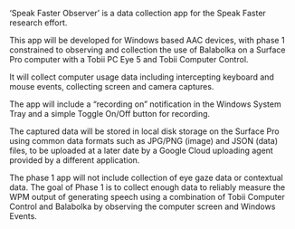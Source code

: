 ‘Speak Faster Observer’ is a data collection app for the Speak Faster research effort.

This app will be developed for Windows based AAC devices, with phase 1 constrained to observing and
collection the use of Balabolka on a Surface Pro computer with a Tobii PC Eye 5 and Tobii Computer Control.

It will collect computer usage data including intercepting keyboard and mouse events, collecting screen and camera captures.

The app will include a “recording on” notification in the Windows System Tray and a simple Toggle On/Off button for recording.


The captured data will be stored in local disk storage on the Surface Pro using common data formats such as JPG/PNG (image)
and JSON (data) files, to be uploaded at a later date by a Google Cloud uploading agent provided by a different application.

The phase 1 app will not include collection of eye gaze data or contextual data.  The goal of Phase 1 is to collect enough
data to reliably measure the WPM output of generating speech using a combination of Tobii Computer Control and Balabolka by
observing the computer screen and Windows Events.
